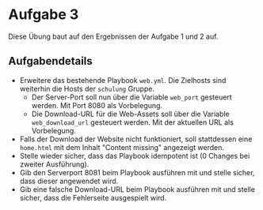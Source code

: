 # Aufgabe 3
Diese Übung baut auf den Ergebnissen der Aufgabe 1 und 2 auf.

## Aufgabendetails
* Erweitere das bestehende Playbook `web.yml`. Die Zielhosts sind weiterhin die Hosts der `schulung` Gruppe.
  * Der Server-Port soll nun über die Variable `web_port` gesteuert werden. Mit Port 8080 als Vorbelegung.
  * Die Download-URL für die Web-Assets soll über die Variable `web_download_url` gesteuert werden. Mit der aktuellen URL als Vorbelegung.
* Falls der Download der Website nicht funktioniert, soll stattdessen eine `home.html` mit dem Inhalt "Content missing" angezeigt werden.
* Stelle wieder sicher, dass das Playbook idempotent ist (0 Changes bei zweiter Ausführung).
* Gib den Serverport 8081 beim Playbook ausführen mit und stelle sicher, dass dieser angewendet wird.
* Gib eine falsche Download-URL beim Playbook ausführen mit und stelle sicher, dass die Fehlerseite ausgespielt wird.
